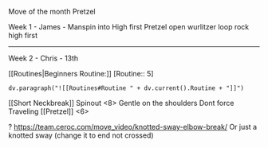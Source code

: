 Move of the month Pretzel


Week 1 - James - 
Manspin into High first
Pretzel
open wurlitzer loop rock high first


---
Week 2 - Chris - 13th

[[Routines|Beginners Routine:]] [Routine:: 5]
```dataviewjs
dv.paragraph("![[Routines#Routine " + dv.current().Routine + "]]")

```

[[Short Neckbreak]] Spinout <8>
	Gentle on the shoulders
	Dont force
	Traveling
[[Pretzel]] <6>

? https://team.ceroc.com/move_video/knotted-sway-elbow-break/
Or just a knotted sway (change it to end not crossed)

